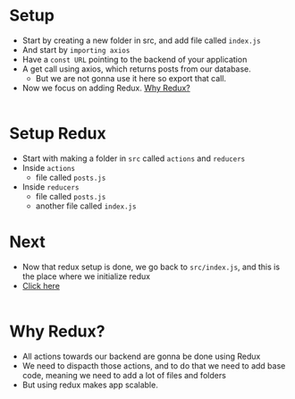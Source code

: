 # Setup
- Start by creating a new folder in src, and add file called `index.js`
- And start by `importing axios`
- Have a `const URL` pointing to the backend of your application
- A get call using axios, which returns posts from our database. 
  - But we are not gonna use it here so export that call. 
- Now we focus on adding Redux. [Why Redux?](#why-redux)
<br/><br/>

# Setup Redux
- Start with making a folder in `src` called `actions` and `reducers`
- Inside `actions`
  - file called `posts.js`
- Inside `reducers`
  - file called `posts.js`
  - another file called `index.js`
  
# Next
- Now that redux setup is done, we go back to `src/index.js`, and this is the place where we initialize redux
- [Click here](../2-Client_with_redux.md)
<br/><br/>

# Why Redux?
- All actions towards our backend are gonna be done using Redux
- We need to dispacth those actions, and to do that we need to add base code, meaning we need to add a lot of files and folders
- But using redux makes app scalable.